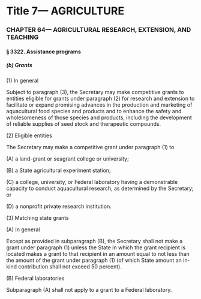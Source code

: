 
# Title 7— AGRICULTURE
### CHAPTER 64— AGRICULTURAL RESEARCH, EXTENSION, AND TEACHING
#### § 3322. Assistance programs
##### (b) Grants

(1) In general

Subject to paragraph (3), the Secretary may make competitive grants to entities eligible for grants under paragraph (2) for research and extension to facilitate or expand promising advances in the production and marketing of aquacultural food species and products and to enhance the safety and wholesomeness of those species and products, including the development of reliable supplies of seed stock and therapeutic compounds.

(2) Eligible entities

The Secretary may make a competitive grant under paragraph (1) to

(A) a land-grant or seagrant college or university;

(B) a State agricultural experiment station;

(C) a college, university, or Federal laboratory having a demonstrable capacity to conduct aquacultural research, as determined by the Secretary; or

(D) a nonprofit private research institution.

(3) Matching state grants

(A) In general

Except as provided in subparagraph (B), the Secretary shall not make a grant under paragraph (1) unless the State in which the grant recipient is located makes a grant to that recipient in an amount equal to not less than the amount of the grant under paragraph (1) (of which State amount an in-kind contribution shall not exceed 50 percent).

(B) Federal laboratories

Subparagraph (A) shall not apply to a grant to a Federal laboratory.
